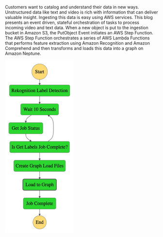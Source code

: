 Customers want to catalog and understand their data in new ways. Unstructured data like text and video is rich with information that can deliver valuable insight. Ingesting this data is easy using AWS services. This blog presents an event driven, stateful orchestration of tasks to process incoming video and text data. When a new object is put to the ingestion bucket in Amazon S3, the PutObject Event initiates an AWS Step Function. The AWS Step Function orchestrates a series of AWS Lambda Functions that performs feature extraction using Amazon Recognition and Amazon Comprehend and then transforms and loads this data into a graph on Amazon Neptune. 

![](stepfunctions_graph.png)